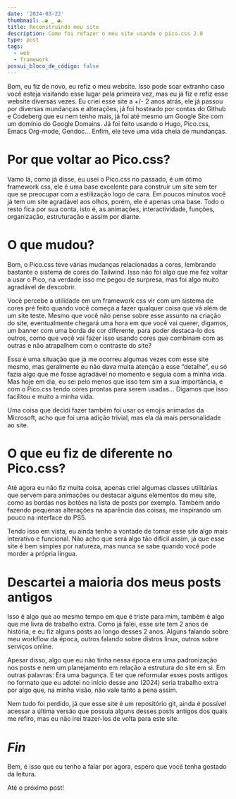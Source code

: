 ```yaml
---
date: '2024-03-22'
thumbnail: ｡◕ ‿ ◕｡
title: Reconstruindo meu site
description: Como foi refazer o meu site usando o pico.css 2.0
type: post
tags:
  - web
  - framework
possui_bloco_de_código: false
---
```

Bom, eu fiz de novo, eu refiz o meu website. Isso pode soar extranho caso
você esteja visitando esse lugar pela primeira vez, mas eu já fiz e refiz esse
website diversas vezes. Eu criei esse site a +/- 2 anos atrás, ele já passou
por diversas mundanças e alterações, já foi hosteado por contas do Github e
Codeberg que eu nem tenho mais, já foi até mesmo um Google Site com um domínio
do Google Domains. Já foi feito usando o Hugo, Pico.css, Emacs Org-mode,
Gendoc… Enfim, ele teve uma vida cheia de mundanças.

# Por que voltar ao Pico.css?

Vamo lá, como já disse, eu usei o Pico.css no passado, é um ótimo framework css,
ele é uma base excelente para construir um site sem ter
que se preocupar com a estilização logo de cara. Em poucos minutos você já tem
um site agradável aos olhos, porém, ele é apenas uma base. Todo o resto fica
por sua conta, isto é, as animações, interactividade, funções, organização,
estruturação e assim por diante.

# O que mudou?

Bom, o Pico.css teve várias mudanças relacionadas a cores, lembrando bastante o
sistema de cores do Tailwind. Isso não foi algo que me fez voltar a usar o Pico,
na verdade isso me pegou de surpresa, mas foi algo muito agradável de
descobrir.

Você percebe a utilidade em um framework css vir com um
sistema de cores pré feito quando você começa a fazer qualquer coisa que vá
além de um site teste. Mesmo que você não pense sobre esse assunto na criação
do site, eventualmente chegará uma hora em que você vai querer, digamos, um
banner com uma borda de cor diferente, para poder destaca-lo dos outros, como
que você vai fazer isso usando cores que combinam com as outras e não
atrapalhem com o contraste do site?

Essa é uma situação que já me ocorreu algumas vezes com esse site mesmo, mas
geralmente eu não dava muita atenção a esse “detalhe”, eu só fazia algo que me
fosse agradável no momento e seguia com a minha vida. Mas hoje em dia, eu sei
pelo menos que isso tem sim a sua importância, e com o Pico.css tendo cores
prontas para serem usadas…
Digamos que isso facilitou e muito a minha vida.

Uma coisa que decidi fazer também foi usar os emojis animados da Microsoft,
acho que foi uma adição trivial, mas ela dá mais personalidade ao site.

# O que eu fiz de diferente no Pico.css?

Até agora eu não fiz muita coisa, apenas criei
algumas classes utilitárias que servem para animações ou destacar alguns
elementos do meu site, como as bordas nos botões na lista de posts por exemplo.
Também ando fazendo pequenas alterações na aparência das coisas, me inspirando
um pouco na interface do PS5.

Tendo isso em vista, eu ainda tenho a
vontade de tornar esse site algo mais interativo e funcional. Não acho que será
algo tão difícil assim, já que esse site é bem simples por natureza, mas nunca
se sabe quando você pode morder a própria língua.

# Descartei a maioria dos meus posts antigos

Isso é algo que ao mesmo tempo em que é triste
para mim, também é algo que me livra de trabalho extra. Como já falei, esse
site tem 2 anos de história, e eu fiz alguns posts ao longo desses 2 anos.
Alguns falando sobre meu workflow da época, outros falando sobre distros linux,
outros sobre serviços online.

Apesar disso, algo que eu não tinha nessa
época era uma padronização nos posts e nem um planejamento em relação a
estrutura do site em si. Em outras palavras: Era uma bagunça. E ter que
reformular esses posts antigos no formato que eu adotei no início desse ano
(2024) seria trabalho extra por algo que, na minha visão, não vale tanto a pena
assim.

Nem tudo foi perdido, já que esse site é um repositório git,
ainda é possível acessar a última versão que possuia alguns desses posts
antigos dos quais me refiro, mas eu não irei trazer-los de volta para este
site.

# _Fin_

Bem, é isso que eu tenho a falar por agora, espero que você tenha gostado da leitura.

Até o próximo post!
